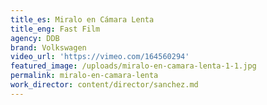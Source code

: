 ```yaml
---
title_es: Miralo en Cámara Lenta
title_eng: Fast Film
agency: DDB
brand: Volkswagen
video_url: 'https://vimeo.com/164560294'
featured_image: /uploads/miralo-en-camara-lenta-1-1.jpg
permalink: miralo-en-camara-lenta
work_director: content/director/sanchez.md
---
```


